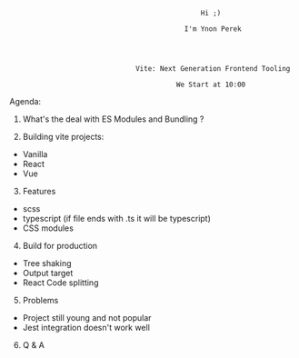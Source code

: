 





                                                   Hi ;)

                                               I'm Ynon Perek




                                   Vite: Next Generation Frontend Tooling

                                             We Start at 10:00











Agenda:

1. What's the deal with ES Modules and Bundling ?

2. Building vite projects:
  - Vanilla
  - React
  - Vue

3. Features
  - scss
  - typescript (if file ends with .ts it will be typescript)
  - CSS modules

4. Build for production
  - Tree shaking
  - Output target
  - React Code splitting

5. Problems
  - Project still young and not popular
  - Jest integration doesn't work well

6. Q & A
